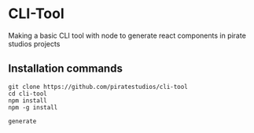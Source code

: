 # CLI-Tool
Making a basic CLI tool with node to generate react components in pirate studios projects

## Installation commands

```
git clone https://github.com/piratestudios/cli-tool
cd cli-tool
npm install
npm -g install
```

```
generate
```